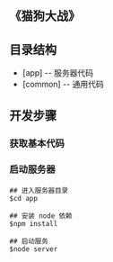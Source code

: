 《猫狗大战》
---

## 目录结构

* [app] -- 服务器代码
* [common] -- 通用代码

## 开发步骤

### 获取基本代码

### 启动服务器

```
## 进入服务器目录
$cd app

## 安装 node 依赖
$npm install

## 启动服务
$node server
```
